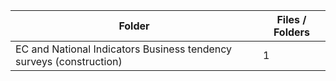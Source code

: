 | Folder                                                              |   Files / Folders |
|---------------------------------------------------------------------|-------------------|
| EC and National Indicators Business tendency surveys (construction) |                 1 |